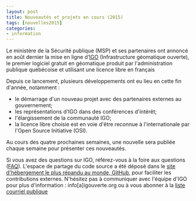 ```yaml
---
layout: post
title: Nouveautés et projets en cours (2015)
tags: [nouvelles2015] 
categories:
- information
---
```


Le ministère de la Sécurité publique (MSP) et ses partenaires ont annoncé en août dernier la mise en ligne d’[IGO](http://igouverte.org/) 
(Infrastructure géomatique ouverte), le premier logiciel gratuit en géomatique produit par l'administration publique 
québécoise et utilisant une licence libre en français

Depuis ce lancement, plusieurs développements ont eu lieu en cette fin d'année, notamment :
- le démarrage d'un nouveau projet avec des partenaires externes au gouvernement;
- les représentations d'IGO dans des conférences d'intérêt;
- l'élargissement de la communauté IGO;
- la  licence libre choisie est en voie d'être reconnue à l'internationale par l'Open Source Initiative (OSI).

Au cours des quatre prochaines semaines, une nouvelle sera publiée chaque semaine pour présenter ces nouveautés.

Si vous avez des questions sur IGO, référez-vous à la foire aux questions ([FAQ](http://igouverte.org/faq/)). L'espace de partage du code source a été déposé dans le [site d'hébergement le plus répandu au monde, GitHub](https://github.com), pour faciliter les contributions externes. N'hésitez pas à communiquer avec l'équipe d'IGO pour plus d'information : info[a]igouverte.org ou à vous abonner à la [liste courriel publique](http://listes.securitepublique.gouv.qc.ca/sympa/info/igo-publique) 
